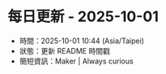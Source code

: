 # 每日更新 - 2025-10-01

- 時間：2025-10-01 10:44 (Asia/Taipei)
- 狀態：更新 README 時間戳
- 簡短資訊：Maker | Always curious
